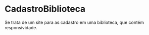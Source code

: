 # CadastroBiblioteca
Se trata de um site para as cadastro em uma biblioteca, que contém responsividade.
